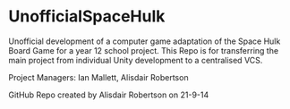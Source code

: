 UnofficialSpaceHulk
===================

Unofficial development of a computer game adaptation of the Space Hulk Board Game for a year 12 school project.
This Repo is for transferring the main project from individual Unity development to a centralised VCS.

Project Managers: Ian Mallett, Alisdair Robertson

GitHub Repo created by Alisdair Robertson on 21-9-14
